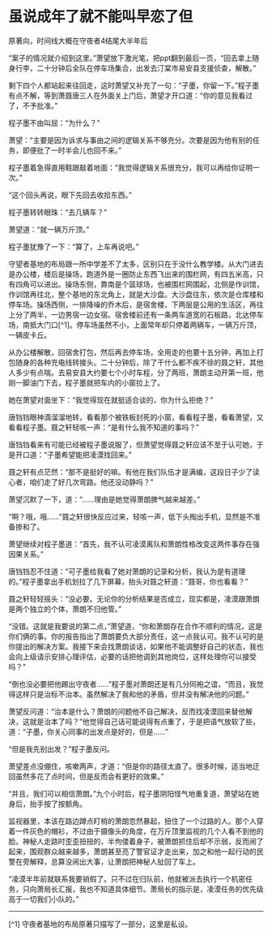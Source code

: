 # 虽说成年了就不能叫早恋了但

原著向，时间线大概在守夜者4结尾大半年后



“案子的情况就介绍到这里。”萧望放下激光笔，把ppt翻到最后一页，“回去拿上随身行李，二十分钟后全队在停车场集合，出发去汀棠市易安县支援侦查，解散。”

剩下四个人都站起来往回走，这时萧望又补充了一句：“子墨，你留一下。”程子墨有点不解，等到萧聂唐三人在外面关上门后，萧望才开口道：“你的意见我看过了，不予批准。”

程子墨不由叫屈：“为什么？”

萧望：“主要是因为诉求与事由之间的逻辑关系不够充分。次要是因为他有别的任务，即便批了一时半会儿也回不来。”

程子墨着急得直用鞋跟敲着地面：“我觉得逻辑关系很充分，我可以再给你证明一次。”

“这个回头再说，眼下先回去收拾东西。”

程子墨转转眼珠：“去几辆车？”

萧望道：“就一辆万斤顶。”

程子墨犹豫了一下：“算了，上车再说吧。”

守望者基地的布局跟一所中学差不了太多，区别只在于没什么教学楼。从大门进去是办公楼，楼后是操场，跑道外是一圈防止东西飞出来的围栏网，有四五米高，只有四角可以进出。操场东侧，靠南是个篮球场，也被围栏网围起，北侧是作训馆，作训馆再往北，整个基地的东北角上，就是大沙盘。大沙盘往东，依次是仓库楼和停车场。操场西侧，一排降噪的乔木后，是宿舍楼，下两层是公用的生活区，再往上分了两半，一边男宿一边女宿。宿舍楼前还有一条两车道宽的石板路，北达停车场，南抵大门口[^1]。停车场虽然不小，上面常年却只停着两辆车，一辆万斤顶，一辆皮卡丘。

从办公楼解散，回宿舍打包，然后再去停车场，全用走的也要十五分钟，再加上打包随身的各种充电线转接头。二十分钟后，除了干什么都不疾不徐的聂之轩，其他人多少有点喘。去易安县大约要七个小时车程，分了两班，萧朗主动开第一班，他刚一脚油门下去，程子墨就把车内的小窗拉上了。

她在萧望对面坐下：“我觉得现在就挺适合谈的，你为什么拒绝？”

唐铛铛眼神滴溜溜地转，看看那个被铁板封死的小窗，看看程子墨，看看萧望，又看看程子墨。聂之轩轻咳一声：“是有什么我不知道的事吗？”

唐铛铛看来有可能已经被程子墨说服了，但萧望觉得聂之轩应该不至于认可她，于是开口道：“子墨希望能把凌漠找回来。”

聂之轩有点茫然：“那不是挺好的嘛。有他在我们队伍才是满编，这段日子少了读心者，咱们走了好几次弯路。他还没动静吗？”

萧望沉默了一下，道：“……理由是她觉得萧朗脾气越来越差。”

“啊？哦，哦……”聂之轩很快反应过来，轻咳一声，低下头掏出手机，显然是不准备掺和了。

萧望继续对程子墨道：“首先，我不认可凌漠离队和萧朗性格改变这两件事存在强因果关系。”

唐铛铛忍不住道：“可子墨给我看了她对萧朗的记录和分析，我认为是有道理的。”程子墨拿出手机划拉了几下屏幕，抬头对聂之轩道：“聂哥，你也看看？”

聂之轩轻轻摇头：“没必要。无论你的分析结果是否成立，现实都是，凌漠跟萧朗是两个独立的个体，萧朗不归他管。”

“没错。这就是我要说的第二点，”萧望道，“你和萧朗存在合作不顺利的情况，这是你们俩的事。你的报告指出了萧朗要负大部分责任，这一点我认可。我不认可的是你提出的解决方案。我接下来会找萧朗谈话，如果他不能调整好自己的状态，我也会向上级请示安排心理评估，必要的话把他调到其他岗位，这样处理你可以接受吗？”

“倒也没必要把他踢出守夜者……”程子墨对萧朗还是有几分同袍之谊，“而且，我觉得这样只是治标不治本。虽然解决了我和他的矛盾，但并没有解决他的问题。”

萧望反问道：“治本是什么？萧朗的问题他不自己解决，反而找凌漠回来替他解决，这就是治本了吗？”他觉得自己话可能说得有点重了，于是把语气放软了些，道：“子墨，你关心同事的出发点是好的，但是……”

“但是我先别出发？”程子墨反问。

萧望差点没绷住，咳嗽两声，才道：“但是你的路径太直了。很多时候，适当地迂回虽然多花了点时间，但是反而会有更好的效果。”



“并且，我们可以相信萧朗。”九个小时后，程子墨阴阳怪气地重复道，萧望站在她身后，抬手按了按额角。

监视器里，本该在路边蹲点盯梢的萧朗忽然暴起，扭住了一个过路的人。那个人穿着一件灰色的帽衫，不过由于摄像头的角度，在万斤顶里监视的几个人看不到他的脸。神秘人走路时歪歪扭扭的，半佝偻着身子，被萧朗抓住后却不示弱，反而闹了起来，围观群众越来越多，萧朗甚至亮了警官证才走出来，加之和他一起行动的民警在旁解释，总算没闹出大事，让萧朗把神秘人扯回了车上。



“凌漠半年前就联系我要销假了。只不过在归队前，他就被派去执行一个机密任务，只向萧局长汇报，我也不知道具体细节。萧局长的指示是，凌漠任务的优先级高于一切我们小队的。”

------
[^1] 守夜者基地的布局原著只描写了一部分，这里是私设。
